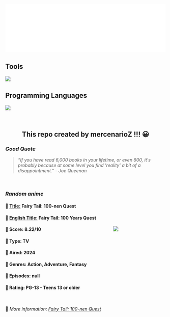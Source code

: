
<img src="svg/nai.svg" />

<p>
  <h2>Tools</h2>
  <a href="https://skillicons.dev">
    <img src="https://skillicons.dev/icons?i=git,bash,vim,ubuntu,tensorflow,pytorch,docker,raspberrypi" />
  </a>

  <br />

  <h2>Programming Languages</h2>

  <a href="https://skillicons.dev">
    <img src="https://skillicons.dev/icons?i=python,c,cpp" />
  </a>
</p>

<br />

<h2 align="center">This repo created by mercenarioZ !!! 😀</h2>
<h3><i>Good Quote</i></h3>

<blockquote>
<i>
“If you have read 6,000 books in your lifetime, or even 600, it's probably because at some level you find 'reality' a bit of a disappointment.” - Joe Queenan
</i>
</blockquote>

<br />

<h3><i>Random anime</i></h3>

<h4>
  <strong>🥭 <u>Title:</u></strong> Fairy Tail: 100-nen Quest
</h4>

<h4>🌿 <u>English Title:</u> Fairy Tail: 100 Years Quest</h4>

<img align="right" width="165" src=https://cdn.myanimelist.net/images/anime/1087/144083.jpg />

<h4>🌱 Score: 8.22/10</h4>

<h4>🌲 Type: TV</h4>

<h4>🌴 Aired: 2024</h4>

<h4>🌵 Genres: Action, Adventure, Fantasy</h4>

<h4>🥑 Episodes: null</h4>

<h4>🍏 Rating: PG-13 - Teens 13 or older</h4>

<br />

🍂 *More information: [Fairy Tail: 100-nen Quest](https://myanimelist.net/anime/49785/Fairy_Tail__100-nen_Quest)*
    